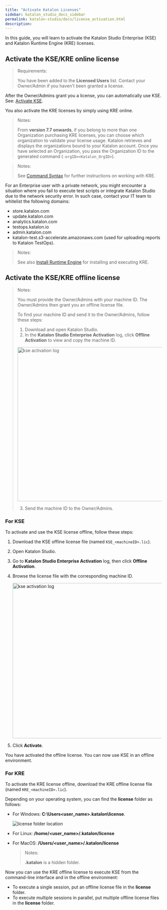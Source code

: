 ```yaml
---
title: "Activate Katalon Licenses"
sidebar: katalon_studio_docs_sidebar
permalink: katalon-studio/docs/license_activation.html
description:
---
```

In this guide, you will learn to activate the Katalon Studio Enterprise (KSE) and Katalon Runtime Engine (KRE) licenses.

## Activate the KSE/KRE online license

> Requirements:
>
> You have been added to the **Licensed Users** list. Contact your Owner/Admin if you haven't been granted a license.

After the Owner/Admins grant you a license, you can automatically use KSE. See: [Activate KSE](https://docs.katalon.com/katalon-studio/docs/activate-KSE.html).

You also activate the KRE licenses by simply using KRE online.

> Notes:
>
> From **version 7.7 onwards**, if you belong to more than one Organization purchasing KRE licenses, you can choose which organization to validate your license usage. Katalon retrieves and displays the organizations bound to your Katalon account. Once you have selected an Organization, you pass the Organization ID to the generated command (`-orgID=<Katalon_OrgID>`).

> Notes:
>
> See [Command Syntax](https://docs.katalon.com/katalon-studio/docs/console-mode-execution.html#katalon-studio-plugins-in-console-mode) for further instructions on working with KRE.

For an Enterprise user with a private network, you might encounter a situation where you fail to execute test scripts or integrate Katalon Studio due to the network security error. In such case, contact your IT team to whitelist the following domains:

* store.katalon.com
* update.katalon.com
* analytics.katalon.com
* testops.katalon.io
* admin.katalon.com
* katalon-test.s3-accelerate.amazonaws.com (used for uploading reports to Katalon TestOps).

> Notes:
>
> See also [Install Runtime Engine](https://docs.katalon.com/katalon-studio/docs/install-RE.html) for installing and executing KRE.

## Activate the KSE/KRE offline license

> Notes:
>
> You must provide the Owner/Admins with your machine ID. The Owner/Admins then grant you an offline license file.
> 
> To find your machine ID and send it to the Owner/Admins, follow these steps:
> 1. Download and open Katalon Studio.
> 2. In the **Katalon Studio Enterprise Activation** log, click **Offline Activation** to view and copy the machine ID.
> <img src="https://github.com/katalon-studio/docs-images/raw/master/katalon-studio/docs/create-offline-kse-licenses/view-machineid.png" width="494" height="" alt="kse activation log">
>
> 3. Send the machine ID to the Owner/Admins.

### For KSE

To activate and use the KSE license offline, follow these steps:

1. Download the KSE offline license file (named `KSE_<machineID>.lic`).
2. Open Katalon Studio.
4. Go to **Katalon Studio Enterprise Activation** log, then click **Offline Activation**.
5. Browse the license file with the corresponding machine ID.

    <img src="https://github.com/katalon-studio/docs-images/raw/master/katalon-studio/docs/create-offline-kse-licenses/activate.png" width="498" height="" alt="kse activation log">
6. Click **Activate**.

You have activated the offline license.
You can now use KSE in an offline environment.

### For KRE

To activate the KRE license offline, download the KRE offline license file (named `KRE_<machineID>.lic`).

Depending on your operating system, you can find the **license** folder as follows:

* For Windows: **C:\Users\<user_name>\.katalon\license**.

    <img src="https://github.com/katalon-studio/docs-images/raw/master/katalon-studio/docs/activate-RE/license.png" width="" height="" alt="license folder location">

* For Linux: **/home/<user_name>/.katalon/license**

* For MacOS: **/Users/<user_name>/.katalon/license**

    > Notes:
    >
    > **.katalon** is a hidden folder.
  
Now you can use the KRE offline license to execute KSE from the command-line interface and in the offline environment:

* To execute a single session, put an offline license file  in the **license** folder.
* To execute multiple sessions in parallel, put multiple offline license files in the **license** folder.

